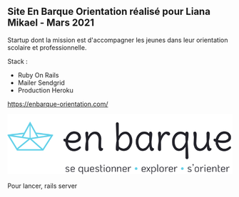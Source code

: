 ## Site En Barque Orientation réalisé pour Liana Mikael - Mars 2021

Startup dont la mission est d'accompagner les jeunes dans leur orientation scolaire et professionnelle.

Stack : 
- Ruby On Rails
- Mailer Sendgrid
- Production Heroku

https://enbarque-orientation.com/

![](app/assets/images/Logoetire.png)

Pour lancer, rails server